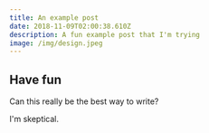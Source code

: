 ```yaml
---
title: An example post
date: 2018-11-09T02:00:38.610Z
description: A fun example post that I'm trying
image: /img/design.jpeg
---
```

## Have fun
Can this really be the best way to write?

I'm skeptical.
